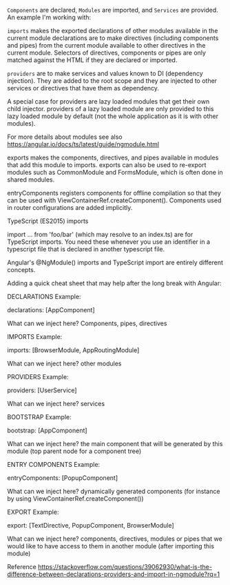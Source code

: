 


`Components` are declared, `Modules` are imported, and `Services` are provided. An example I'm working with:



`imports` makes the exported declarations of other modules available in the current module
declarations are to make directives (including components and pipes) from the current module available to other directives in the current module. Selectors of directives, components or pipes are only matched against the HTML if they are declared or imported.

`providers` are to make services and values known to DI (dependency injection). They are added to the root scope and they are injected to other services or directives that have them as dependency.


A special case for providers are lazy loaded modules that get their own child injector. providers of a lazy loaded module are only provided to this lazy loaded module by default (not the whole application as it is with other modules).

For more details about modules see also https://angular.io/docs/ts/latest/guide/ngmodule.html

exports makes the components, directives, and pipes available in modules that add this module to imports. exports can also be used to re-export modules such as CommonModule and FormsModule, which is often done in shared modules.

entryComponents registers components for offline compilation so that they can be used with ViewContainerRef.createComponent(). Components used in router configurations are added implicitly.


TypeScript (ES2015) imports

import ... from 'foo/bar' (which may resolve to an index.ts) are for TypeScript imports. You need these whenever you use an identifier in a typescript file that is declared in another typescript file.

Angular's @NgModule() imports and TypeScript import are entirely different concepts.


Adding a quick cheat sheet that may help after the long break with Angular:

DECLARATIONS
Example:

declarations: [AppComponent]

What can we inject here? Components, pipes, directives

IMPORTS
Example:

imports: [BrowserModule, AppRoutingModule]

What can we inject here? other modules

PROVIDERS
Example:

providers: [UserService]

What can we inject here? services

BOOTSTRAP
Example:

bootstrap: [AppComponent]

What can we inject here? the main component that will be generated by this module (top parent node for a component tree)

ENTRY COMPONENTS
Example:

entryComponents: [PopupComponent]

What can we inject here? dynamically generated components (for instance by using ViewContainerRef.createComponent())

EXPORT
Example:

export: [TextDirective, PopupComponent, BrowserModule]

What can we inject here? components, directives, modules or pipes that we would like to have access to them in another module (after importing this module)

Reference
https://stackoverflow.com/questions/39062930/what-is-the-difference-between-declarations-providers-and-import-in-ngmodule?rq=1

